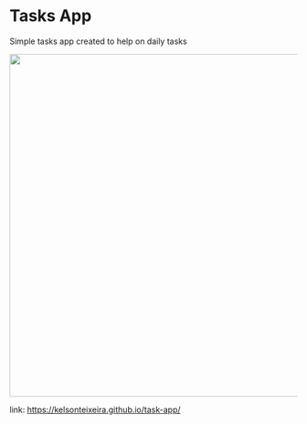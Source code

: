 <h1>Tasks App</h1>

<p> Simple tasks app created to help on daily tasks</p>

<img src="https://kelsonteixeira.github.io/task-app/Captura%20de%20tela%20de%202020-03-07%2001-51-05.png" width="600" >

link: <a href="https://kelsonteixeira.github.io/task-app/" target="_blank" >https://kelsonteixeira.github.io/task-app/</a>
